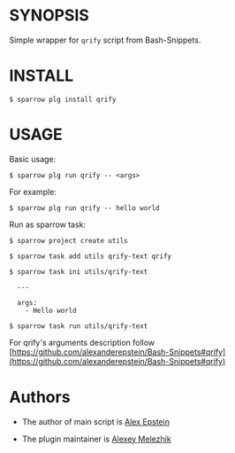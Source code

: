 # SYNOPSIS

Simple wrapper for `qrify` script from Bash-Snippets.


# INSTALL

    $ sparrow plg install qrify

# USAGE

Basic usage:

    $ sparrow plg run qrify -- <args>

For example:

    $ sparrow plg run qrify -- hello world

Run as sparrow task:

    $ sparrow project create utils

    $ sparrow task add utils qrify-text qrify

    $ sparrow task ini utils/qrify-text

      ---

      args:
        - Hello world

    $ sparrow task run utils/qrify-text

For qrify's arguments description follow [https://github.com/alexanderepstein/Bash-Snippets#qrify](https://github.com/alexanderepstein/Bash-Snippets#qrify)

# Authors

* The author of main script is [Alex Epstein](https://github.com/alexanderepstein)

* The plugin maintainer is [Alexey Melezhik](https://github.com/melezhik/)



